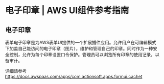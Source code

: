 # 电子印章 | AWS UI组件参考指南

## 电子印章

表单电子印章是为AWS表单UI提供的一个扩展插件应用。允许用户在可编辑模式下加盖自己能访问的电子印章（图片），维护和管理自己的印章。同时作为一种安全控制，允许为每个印章设置口令保护。管理员可以浏览所有印章的使用记录，以备审计。

详细请参考<https://docs.awspaas.com/apps/com.actionsoft.apps.formui.cachet>